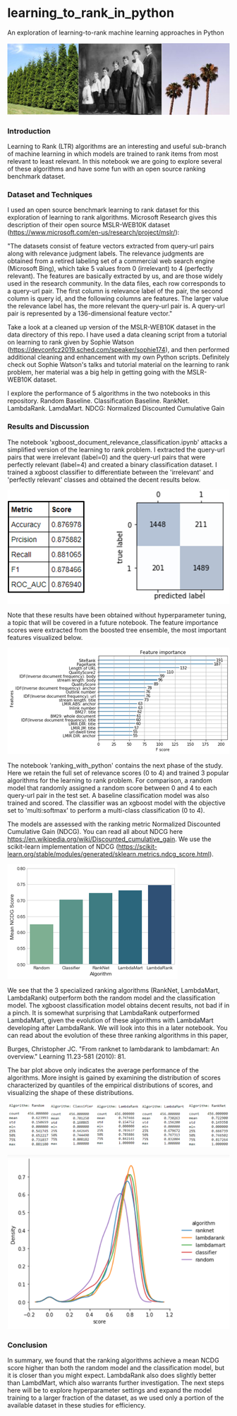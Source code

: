 # learning_to_rank_in_python
An exploration of learning-to-rank machine learning approaches in Python

![](img/triplepic.png)

### Introduction

Learning to Rank (LTR) algorithms are an interesting and useful sub-branch of machine learning in which models are 
trained to rank items from most relevant to least relevant. In this notebook we are going to explore several of these algorithms and have some fun with an open source ranking benchmark dataset.

### Dataset and Techniques

I used an open source benchmark learning to rank dataset for this exploration of learning to rank algorithms. 
Microsoft Research gives this description of their open source MSLR-WEB10K dataset (https://www.microsoft.com/en-us/research/project/mslr/):

"The datasets consist of feature vectors extracted from query-url pairs along with relevance judgment labels. The relevance judgments are obtained from a retired labeling set of a commercial web search engine (Microsoft Bing), 
which take 5 values from 0 (irrelevant) to 4 (perfectly relevant). The features are basically extracted by us, and 
are those widely used in the research community. In the data files, each row corresponds to a query-url pair. The first 
column is relevance label of the pair, the second column is query id, and the following columns are features. 
The larger value the relevance label has, the more relevant the query-url pair is. A query-url pair is represented by a 
136-dimensional feature vector."

Take a look at a cleaned up version of the MSLR-WEB10K dataset in the data directory of this repo. I have used 
a data cleaning script from a tutorial on learning to rank given by Sophie Watson (https://devconfcz2019.sched.com/speaker/sophie174),
and then performed additional cleaning and enhancement with my own Python scripts.
Definitely check out Sophie Watson's talks and tutorial material on the learning to rank problem, her material was a big 
help in getting going with the MSLR-WEB10K dataset. 

I explore the performance of 5 algorithms in the two notebooks in this repository. 
Random Baseline. Classification Baseline. RankNet. LambdaRank. LamdaMart. NDCG: Normalized Discounted Cumulative Gain

### Results and Discussion

The notebook 'xgboost_document_relevance_classification.ipynb' attacks a simplified version of the learning to rank problem.
I extracted the query-url pairs that were irrelevant (label=0) and the query-url pairs that were perfectly relevant (label=4) and 
created a binary classification dataset. I trained a xgboost classifier to differentiate between the 'irrelevant' and 'perfectly relevant' 
classes and obtained the decent results below.

![](img/conf_metrics_3.png)

Note that these results have been obtained without hyperparameter tuning, a topic that will be covered in a future notebook. The 
feature importance scores were extracted from the boosted tree ensemble, the most important features visualized below.

![](img/feature_importance.png)

The notebook 'ranking_with_python' contains the next phase of the study. Here we retain the full set of relevance scores (0 to 4) and
trained 3 popular algorithms for the learning to rank problem. For comparison, a random model that randomly assigned
a random score between 0 and 4 to each query-url pair in the test set. A baseline classification model was also trained and scored. 
The classifier was an xgboost model with the objective set to 'multi:softmax' to perform a multi-class classification (0 to 4). 

The models are assessed with the ranking metric Normalized Discounted Cumulative Gain (NDCG). You can read all about
NDCG here https://en.wikipedia.org/wiki/Discounted_cumulative_gain. We use the scikit-learn implementation of NDCG
(https://scikit-learn.org/stable/modules/generated/sklearn.metrics.ndcg_score.html).

![](img/ltr_bars.png)

We see that the 3 specialized ranking algorithms (RankNet, LambdaMart, LambdaRank) outperform both the random model
and the classification model. The xgboost classification model obtains decent results, not bad if in a pinch. It 
is somewhat surprising that LambdaRank outperformed LambdaMart, given the evolution of these algorithms with 
LambdaMart developing after LambdaRank. We will look into this in a later notebook.
You can read about the evolution of these three ranking algorithms in this paper, 

Burges, Christopher JC. "From ranknet to lambdarank to lambdamart: An overview." Learning 11.23-581 (2010): 81.

The bar plot above only indicates the average performance of the algorithms. More insight is 
gained by examining the distribution of scores characterized by quantiles of the 
empirical distributions of scores, and visualizing the shape of these distributions. 

![](img/quantile_table.png)

![](img/density_plots.png)

### Conclusion

In summary, we found that the ranking algorithms achieve a mean NCDG score higher than both the random model and the 
classification model, but it is closer than you might expect. LambdaRank also does slightly better than LambdMart, 
which also warrants further investigation. The next steps here will be to explore hyperparameter settings and expand 
the model training to a larger fraction of the dataset, as we used only a portion of the
available dataset in these studies for efficiency. 